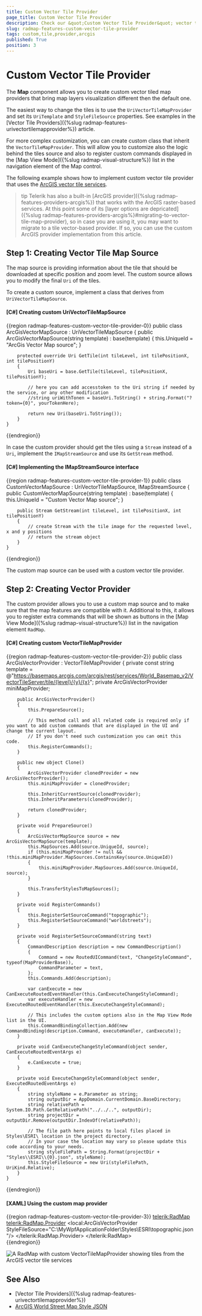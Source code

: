 ```yaml
---
title: Custom Vector Tile Provider
page_title: Custom Vector Tile Provider
description: Check our &quot;Custom Vector Tile Provider&quot; vector tiles documentation article for the RadMap {{ site.framework_name }} control.
slug: radmap-features-custom-vector-tile-provider
tags: custom,tile,provider,arcgis
published: True
position: 3
---
```


# Custom Vector Tile Provider

The __Map__ component allows you to create custom vector tiled map providers that bring map layers visualization different then the default one.

The easiest way to change the tiles is to use the `UriVectorTileMapProvider` and set its `UriTemplate` and `StyleFileSource` properties. See examples in the [Vector Tile Providers]({%slug radmap-features-urivectortilemapprovider%}) article.

For more complex customization, you can create custom class that inherit the `VectorTileMapProvider`. This will allow you to customize also the logic behind the tiles source and also to register custom commands displayed in the [Map View Mode]({%slug radmap-visual-structure%}) list in the navigation element of the Map control.

The following example shows how to implement custom vector tile provider that uses the [ArcGIS vector tile services](https://developers.arcgis.com/rest/services-reference/enterprise/vector-tile-service.htm).

>tip Telerik has also a built-in [ArcGIS provider]({%slug radmap-features-providers-arcgis%}) that works with the ArcGIS raster-based services. At this point some of its [layer options are depricated]({%slug radmap-features-providers-arcgis%}#migrating-to-vector-tile-map-provider), so in case you are using it, you may want to migrate to a tile vector-based provider. If so, you can use the custom ArcGIS provider implementation from this article.

## Step 1: Creating Vector Tile Map Source

The map source is providing information about the tile that should be downloaded at specific position and zoom level. The custom source allows you to modify the final `Uri` of the tiles. 

To create a custom source, implement a class that derives from `UriVectorTileMapSource`.

#### __[C#] Creating custom UriVectorTileMapSource__
{{region radmap-features-custom-vector-tile-provider-0}}
	public class ArcGisVectorMapSource : UriVectorTileMapSource
	{
		public ArcGisVectorMapSource(string template)
			  : base(template)
		{
			this.UniqueId = "ArcGis Vector Map source";
		}

		protected override Uri GetTile(int tileLevel, int tilePositionX, int tilePositionY)
		{
			Uri baseUri = base.GetTile(tileLevel, tilePositionX, tilePositionY);

			// here you can add accesstoken to the Uri string if needed by the service, or any other modification
			//string uriWithTonen = baseUri.ToString() + string.Format("?token={0}", yourTokenHere);

			return new Uri(baseUri.ToString());
		}
	}
{{endregion}}

In case the custom provider should get the tiles using a `Stream` instead of a `Uri`, implement the `IMapStreamSource` and use its `GetStream` method.

#### __[C#] Implementing the IMapStreamSource interface__
{{region radmap-features-custom-vector-tile-provider-1}}
	public class CustomVectorMapSource : UriVectorTileMapSource, IMapStreamSource
    {
        public CustomVectorMapSource(string template)
              : base(template)
        {
            this.UniqueId = "Custom Vector Map source";
        }

        public Stream GetStream(int tileLevel, int tilePositionX, int tilePositionY)
        {
            // create Stream with the tile image for the requested level, x and y positions
            // return the stream object
        }
    }	
{{endregion}}

The custom map source can be used with a custom vector tile provider.

## Step 2: Creating Vector Provider

The custom provider allows you to use a custom map source and to make sure that the map features are compatible with it. Additional to this, it allows you to register extra commands that will be shown as buttons in the [Map View Mode]({%slug radmap-visual-structure%}) list in the navigation element `RadMap`.

#### __[C#] Creating custom VectorTileMapProvider__
{{region radmap-features-custom-vector-tile-provider-2}}
	public class ArcGisVectorProvider : VectorTileMapProvider
    {
        private const string template = @"https://basemaps.arcgis.com/arcgis/rest/services/World_Basemap_v2/VectorTileServer/tile/{level}/{y}/{x}";
        private ArcGisVectorProvider miniMapProvider;
		
        public ArcGisVectorProvider()
        {
            this.PrepareSource();
			
			// This method call and all related code is required only if you want to add custom commands that are displayed in the UI and change the current layout.
			// If you don't need such customization you can omit this code.
            this.RegisterCommands();
        }

        public new object Clone()
        {
            ArcGisVectorProvider clonedProvider = new ArcGisVectorProvider();
            this.miniMapProvider = clonedProvider;

            this.InheritCurrentSource(clonedProvider);
            this.InheritParameters(clonedProvider);

            return clonedProvider;
        }

        private void PrepareSource()
        {
            ArcGisVectorMapSource source = new ArcGisVectorMapSource(template);
            this.MapSources.Add(source.UniqueId, source);
            if (this.miniMapProvider != null && !this.miniMapProvider.MapSources.ContainsKey(source.UniqueId))
            {
                this.miniMapProvider.MapSources.Add(source.UniqueId, source);
            }

            this.TransferStylesToMapSources();
        }

        private void RegisterCommands()
        {
            this.RegisterSetSourceCommand("topographic");
            this.RegisterSetSourceCommand("worldstreets");
        }

        private void RegisterSetSourceCommand(string text)
        {
            CommandDescription description = new CommandDescription()
            {
                Command = new RoutedUICommand(text, "ChangeStyleCommand", typeof(MapProviderBase)),
                CommandParameter = text,
            };
            this.Commands.Add(description);

            var canExecute = new CanExecuteRoutedEventHandler(this.CanExecuteChangeStyleCommand);
            var executeHandler = new ExecutedRoutedEventHandler(this.ExecuteChangeStyleCommand);

			// This includes the custom options also in the Map View Mode list in the UI.
            this.CommandBindingCollection.Add(new CommandBinding(description.Command, executeHandler, canExecute));
        }

        private void CanExecuteChangeStyleCommand(object sender, CanExecuteRoutedEventArgs e)
        {
            e.CanExecute = true;
        }

        private void ExecuteChangeStyleCommand(object sender, ExecutedRoutedEventArgs e)
        {
            string styleName = e.Parameter as string;
            string outputDir = AppDomain.CurrentDomain.BaseDirectory;
            string relativePath = System.IO.Path.GetRelativePath("../../..", outputDir);
            string projectDir = outputDir.Remove(outputDir.IndexOf(relativePath));
			
			// The file path here points to local files placed in Styles\ESRI\ location in the project directory. 
			// In your case the location may vary so please update this code according to your needs.
			string styleFilePath = String.Format(projectDir + "Styles\\ESRI\\{0}.json", styleName);
            this.StyleFileSource = new Uri(styleFilePath, UriKind.Relative);
        }
    }	
{{endregion}}

#### __[XAML] Using the custom map provider__
{{region radmap-features-custom-vector-tile-provider-3}}
	<telerik:RadMap>
		<telerik:RadMap.Provider>
			<local:ArcGisVectorProvider StyleFileSource="C:\MyWpfApplicationFolder\Styles\ESRI\topographic.json"/>
		</telerik:RadMap.Provider>
	</telerik:RadMap>	
{{endregion}}

![A RadMap with custom VectorTileMapProvider showing tiles from the ArcGIS vector tile services](images/radmap-features-custom-vector-tile-provider-0.png)

## See Also  
* [Vector Tile Providers]({%slug radmap-features-urivectortilemapprovider%})
* [ArcGIS World Street Map Style JSON](https://www.arcgis.com/sharing/rest/content/items/de26a3cf4cc9451298ea173c4b324736/resources/styles/root.json?f=pjson)